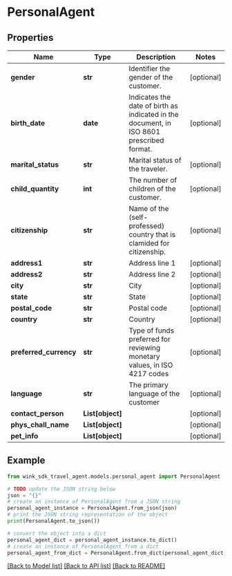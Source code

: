 # PersonalAgent


## Properties

Name | Type | Description | Notes
------------ | ------------- | ------------- | -------------
**gender** | **str** | Identifier the gender of the customer. | [optional] 
**birth_date** | **date** | Indicates the date of birth as indicated in the document, in ISO 8601 prescribed format. | [optional] 
**marital_status** | **str** | Marital status of the traveler. | [optional] 
**child_quantity** | **int** | The number of children of the customer. | [optional] 
**citizenship** | **str** | Name of the (self-professed) country that is clamided for citizenship. | [optional] 
**address1** | **str** | Address line 1 | [optional] 
**address2** | **str** | Address line 2 | [optional] 
**city** | **str** | City | [optional] 
**state** | **str** | State | [optional] 
**postal_code** | **str** | Postal code | [optional] 
**country** | **str** | Country | [optional] 
**preferred_currency** | **str** | Type of funds preferred for reviewing monetary values, in ISO 4217 codes | [optional] 
**language** | **str** | The primary language of the customer | [optional] 
**contact_person** | **List[object]** |  | [optional] 
**phys_chall_name** | **List[object]** |  | [optional] 
**pet_info** | **List[object]** |  | [optional] 

## Example

```python
from wink_sdk_travel_agent.models.personal_agent import PersonalAgent

# TODO update the JSON string below
json = "{}"
# create an instance of PersonalAgent from a JSON string
personal_agent_instance = PersonalAgent.from_json(json)
# print the JSON string representation of the object
print(PersonalAgent.to_json())

# convert the object into a dict
personal_agent_dict = personal_agent_instance.to_dict()
# create an instance of PersonalAgent from a dict
personal_agent_from_dict = PersonalAgent.from_dict(personal_agent_dict)
```
[[Back to Model list]](../README.md#documentation-for-models) [[Back to API list]](../README.md#documentation-for-api-endpoints) [[Back to README]](../README.md)


